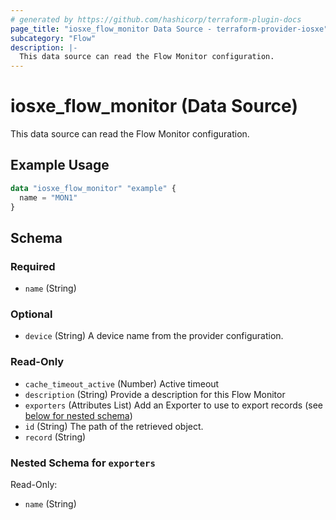 ```yaml
---
# generated by https://github.com/hashicorp/terraform-plugin-docs
page_title: "iosxe_flow_monitor Data Source - terraform-provider-iosxe"
subcategory: "Flow"
description: |-
  This data source can read the Flow Monitor configuration.
---
```


# iosxe_flow_monitor (Data Source)

This data source can read the Flow Monitor configuration.

## Example Usage

```terraform
data "iosxe_flow_monitor" "example" {
  name = "MON1"
}
```

<!-- schema generated by tfplugindocs -->
## Schema

### Required

- `name` (String)

### Optional

- `device` (String) A device name from the provider configuration.

### Read-Only

- `cache_timeout_active` (Number) Active timeout
- `description` (String) Provide a description for this Flow Monitor
- `exporters` (Attributes List) Add an Exporter to use to export records (see [below for nested schema](#nestedatt--exporters))
- `id` (String) The path of the retrieved object.
- `record` (String)

<a id="nestedatt--exporters"></a>
### Nested Schema for `exporters`

Read-Only:

- `name` (String)
